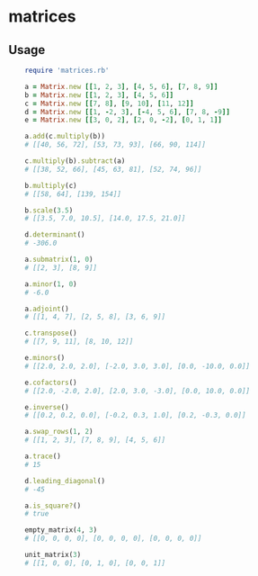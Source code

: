 # matrices

## Usage

```ruby
    require 'matrices.rb'
```

```ruby
    a = Matrix.new [[1, 2, 3], [4, 5, 6], [7, 8, 9]]
    b = Matrix.new [[1, 2, 3], [4, 5, 6]]
    c = Matrix.new [[7, 8], [9, 10], [11, 12]]
    d = Matrix.new [[1, -2, 3], [-4, 5, 6], [7, 8, -9]]
    e = Matrix.new [[3, 0, 2], [2, 0, -2], [0, 1, 1]]
```

```ruby
    a.add(c.multiply(b))
    # [[40, 56, 72], [53, 73, 93], [66, 90, 114]]
```

```ruby
    c.multiply(b).subtract(a)
    # [[38, 52, 66], [45, 63, 81], [52, 74, 96]]
```

```ruby
    b.multiply(c)
    # [[58, 64], [139, 154]]
```

```ruby
    b.scale(3.5)
    # [[3.5, 7.0, 10.5], [14.0, 17.5, 21.0]]
```

```ruby
    d.determinant()
    # -306.0
```

```ruby
    a.submatrix(1, 0)
    # [[2, 3], [8, 9]]
```

```ruby
    a.minor(1, 0)
    # -6.0
```

```ruby
    a.adjoint()
    # [[1, 4, 7], [2, 5, 8], [3, 6, 9]]
```

```ruby
    c.transpose()
    # [[7, 9, 11], [8, 10, 12]]
```

```ruby
    e.minors()
    # [[2.0, 2.0, 2.0], [-2.0, 3.0, 3.0], [0.0, -10.0, 0.0]]
```

```ruby
    e.cofactors()
    # [[2.0, -2.0, 2.0], [2.0, 3.0, -3.0], [0.0, 10.0, 0.0]]
```

```ruby
    e.inverse()
    # [[0.2, 0.2, 0.0], [-0.2, 0.3, 1.0], [0.2, -0.3, 0.0]]
```

```ruby
    a.swap_rows(1, 2)
    # [[1, 2, 3], [7, 8, 9], [4, 5, 6]]

```

```ruby
    a.trace()
    # 15
```

```ruby
    d.leading_diagonal()
    # -45
```

```ruby
    a.is_square?()
    # true
```

```ruby
    empty_matrix(4, 3)
    # [[0, 0, 0, 0], [0, 0, 0, 0], [0, 0, 0, 0]]
```

```ruby
    unit_matrix(3)
    # [[1, 0, 0], [0, 1, 0], [0, 0, 1]]
```